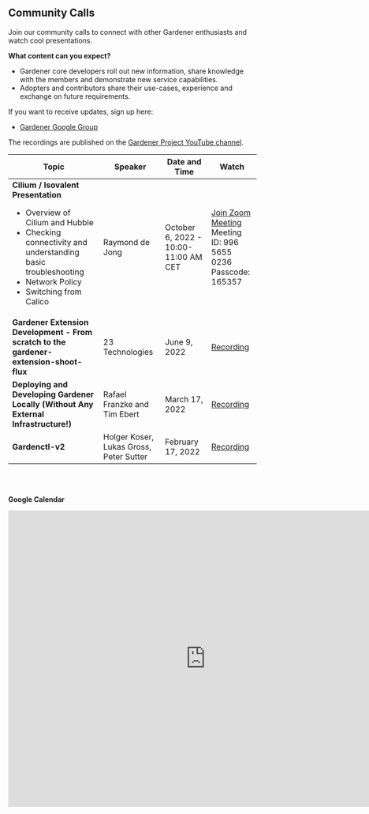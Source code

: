 ## Community Calls
Join our community calls to connect with other Gardener enthusiasts and watch cool presentations.

**What content can you expect?**
- Gardener core developers roll out new information, share knowledge with the members and demonstrate new service capabilities.
- Adopters and contributors share their use-cases, experience and exchange on future requirements.

If you want to receive updates, sign up here:
- [Gardener Google Group](https://groups.google.com/g/gardener)

The recordings are published on the [Gardener Project YouTube channel](https://www.youtube.com/channel/UCwUhwKFREV8Su0gwAJQX7tw).

| Topic | Speaker | Date and Time | Watch |
| ----- | ------- | ------------- | ------- |
| **Cilium / Isovalent Presentation**<br> <ul><li>Overview of Cilium and Hubble</li><li>Checking connectivity and understanding basic troubleshooting</li><li>Network Policy</li><li>Switching from Calico</li></ul>     |  Raymond de Jong         |     October 6, 2022 - 10:00-11:00 AM CET                  |[Join Zoom Meeting](https://sap-se.zoom.us/j/99656550236?pwd=bHVucnhXSFRBbm5Cdm9OTnNWb3Y0dz09)<br>Meeting ID: 996 5655 0236<br>Passcode: 165357|
|**Gardener Extension Development - From scratch to the gardener-extension-shoot-flux**|23 Technologies|June 9, 2022|[Recording](https://www.youtube.com/watch?v=nG2FRYL05mc)|
|**Deploying and Developing Gardener Locally (Without Any External Infrastructure!)**|Rafael Franzke and Tim Ebert|March 17, 2022| [Recording](https://www.youtube.com/watch?v=nV_JI8YWwY4)|
|**Gardenctl-v2**|Holger Koser, Lukas Gross, Peter Sutter|February 17, 2022|[Recording](https://www.youtube.com/watch?v=U1VvyQiE3Jg)|

<br>

<p style="margin-top:30px"><strong>Google Calendar</strong></p>
<iframe src="https://calendar.google.com/calendar/embed?src=gardener.cloud.community%40gmail.com&ctz=Europe%2FBerlin" style="border: 0;margin-bottom:30px" width="800" height="600" frameborder="0" scrolling="no"></iframe>

